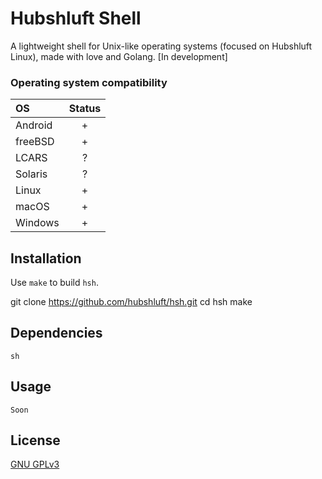 # Hubshluft Shell

A lightweight shell for Unix-like operating systems (focused on Hubshluft Linux), made with love and Golang. [In development]

### Operating system compatibility

| OS             | Status  |
| :------------- | :-----: |
| Android        |   +     |
| freeBSD        |   +     |
| LCARS          |   ?     |
| Solaris        |   ?     |
| Linux          |   +     |
| macOS          |   +     |
| Windows        |   +     |

## Installation

Use `make` to build `hsh`.

git clone https://github.com/hubshluft/hsh.git
cd hsh
make

## Dependencies

`sh`

## Usage

```
Soon
```

## License 

[GNU GPLv3](https://www.gnu.org/licenses/gpl-3.0.en.html)

